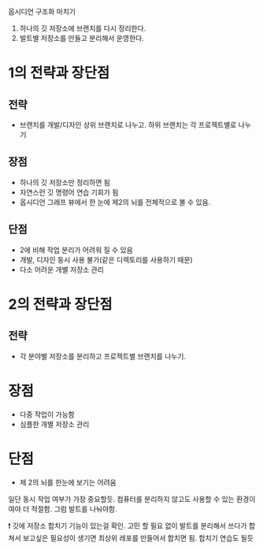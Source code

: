 옵시디언 구조화 마치기
1. 하나의 깃 저장소에 브랜치를 다시 정리한다.
2. 발트별 저장소를 만들고 분리해서 운영한다.

# 1의 전략과 장단점
## 전략
- 브랜치를 개발/디자인 상위 브랜치로 나누고. 하위 브랜치는 각 프로젝트별로 나누기
## 장점
- 하나의 깃 저장소만 정리하면 됨
- 자연스런 깃 명령어 연습 기회가 됨
- 옵시디언 그래프 뷰에서 한 눈에 제2의 뇌를 전체적으로 볼 수 있음.

## 단점
- 2에 비해 작업 분리가 어려워 질 수 있음
- 개발, 디자인 동시 사용 불가(같은 디렉토리를 사용하기 때문)
- 다소 어려운 개별 저장소 관리

# 2의 전략과 장단점
## 전략
- 각 분야별 저장소를 분리하고 프로젝트별 브랜치를 나누기.
# 장점
- 다중 작업이 가능함
- 심플한 개별 저장소 관리

# 단점
- 제 2의 뇌를 한눈에 보기는 어려움

일단 동시 작업 여부가 가장 중요할듯.
컴퓨터를 분리하지 않고도 사용할 수 있는 환경이여야 더 적절함.
그럼 발트를 나눠야함.

❗ 깃에 저장소 합치기 기능이 있는걸 확인. 고민 할 필요 없이 발트를 분리해서 쓰다가 합쳐서 보고싶은 필요성이 생기면 최상위 레포를 만들어서 합치면 됨. 합치기 연습도 될듯
